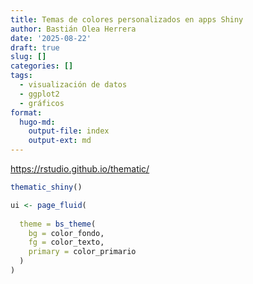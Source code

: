 ```yaml
---
title: Temas de colores personalizados en apps Shiny
author: Bastián Olea Herrera
date: '2025-08-22'
draft: true
slug: []
categories: []
tags:
  - visualización de datos
  - ggplot2
  - gráficos
format:
  hugo-md:
    output-file: index
    output-ext: md
---
```



https://rstudio.github.io/thematic/

``` r
thematic_shiny()

ui <- page_fluid(
  
  theme = bs_theme(
    bg = color_fondo,
    fg = color_texto,
    primary = color_primario
  )
)
```

